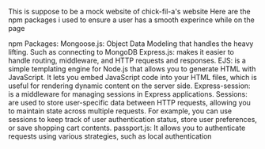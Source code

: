 This is suppose to be a mock website of chick-fil-a's website
Here are the npm packages i used to ensure a user has a smooth experince while on the page

npm Packages:
Mongoose.js: Object Data Modeling that  handles the heavy lifting. Such as connecting to MongoDB
Express.js: makes it easier to handle routing, middleware, and HTTP requests and responses.
EJS: is a simple templating engine for Node.js that allows you to generate HTML with JavaScript. It lets you embed JavaScript code into your HTML files, 
which is useful for rendering dynamic content on the server side.
Express-session: is a middleware for managing sessions in Express applications. 
Sessions: are used to store user-specific data between HTTP requests, allowing you to maintain state across multiple requests. For example, 
you can use sessions to keep track of user authentication status, store user preferences, or save shopping cart contents.
passport.js: It allows you to authenticate requests using various strategies, such as local authentication 
